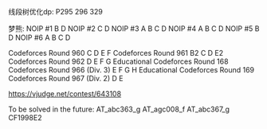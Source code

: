 线段树优化dp:
P295 296 329

梦熊:
NOIP #1 B D
NOIP #2 C D
NOIP #3 A B C D
NOIP #4 A B C D
NOIP #5 B D
NOIP #6 A B C D

Codeforces Round 960 C D E F
Codeforces Round 961 B2 C D E2
Codeforces Round 962 D E F G
Educational Codeforces Round 168
Codeforces Round 966 (Div. 3) E F G H
Educational Codeforces Round 169
Codeforces Round 967 (Div. 2) D E

https://vjudge.net/contest/643108

To be solved in the future:
AT_abc363_g
AT_agc008_f
AT_abc367_g
CF1998E2